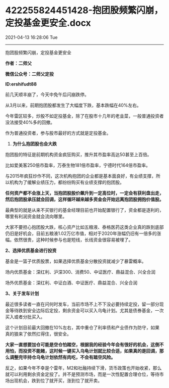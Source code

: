 # 422255824451428-抱团股频繁闪崩，定投基金更安全.docx

2021-04-13 16:28:06 Tue

----

抱团股频繁闪崩，定投基金更安全

__作者：二师父__

__微信公众号：二师父定投__

__ID:ershifudt88__

前几天顺丰崩了，今天中免午后闪崩跌停。

从3月以来，前期抱团股都发生了大幅度下跌，基本跌幅在40%左右。

今年雷区较多，炒股不如定投基金，除了在股市十几年的老韭菜，一般普通投资者没法接受40%多的回撤。

作为普通投资者，参与股市最好的方式就是定投基金。

1. __为什么抱团股也会大跌__

抱团股的特征是前期机构资金疯狂购买，推升其市盈率高达50甚至上百倍。

比如爱美客250倍市盈率，万泰生物181倍市盈率，宁德时代164倍市盈率。

与2015年疯狂炒作不同，这次机构抱团的企业都是基本面良好，有业绩支撑，所以机构为了缓解业绩压力，都纷纷购买有业绩支撑的抱团股。

__任何资产都不会涨上天，当抱团股股价飙升到一定高位时，一定会有获利盘出走，然后抱团股承压就会回调，这样循环越来越多资金会开始远离抱团股拥抱价值股。__

最典型的就是从来不买银行的基金经理目前也开始配置银行了，资金都是逐利的，哪里有利润资金就会流向哪里。

大家不要担心抱团股大跌，核心资产比如五粮液、泰格医药这类企业真的跌到底部仍旧是好机会，目前五粮液1\.02万亿市值，相对于2020年涨幅仍旧有一倍多的涨幅。依然很贵，这种时候参与也是短线，长线资金很容易被埋了。

__2、选择优质基金进行投资__

基金是一篮子优质股票，如果选择优质基金分散投资就减少了暴雷概率。

场内优质基金：深红利、沪深300、消费50、中证医疗、鼎益混合、兴全合润

场外优质基金：深红利、中证白酒、中证医疗、鼎益混合、兴全合润

__3、关于发车计划__

最近很多读者一直在问何时发车，当前市场不上不下没必要持续定投，留一部分现金等待跌到安全边际后定投，剩余资金可以买入乌龟计划。尤其是债券基金，一次买入或者分批买入。

这个计划目前最大回撤在10%左右，其中重仓了利率债和产业债作为防守，如果真的狼来了依然扛得住，很安全。

__大家一直想要加仓可能是空仓怕踏空，根据我的经验今年会有很好的机会，这倒不用怕，而投资不能赌，这时候一键买入乌龟计划就比较合适，如果真的是回调，那么调整完毕持仓乌龟计划依然有肉吃，不会有踏空风险。__

反之，如果今年不幸是个雷年，M2和社融持续下滑，货币政策也开始收紧，那么就可以利用剩余资金定投了。并不是预测市场，而是一次性配置合理仓位，等待市场出现机会，跌到位了就开买，涨到位了就开卖。

